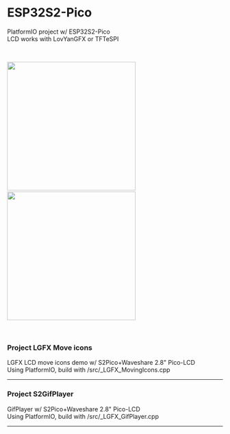 # ESP32S2-Pico
PlatformIO project w/ ESP32S2-Pico <br>
LCD works with LovYanGFX or TFTeSPI<br>

<br>

<img src="S2MoveIcons0310.gif" width="300" /> &nbsp;&nbsp;&nbsp; <img src="S2GifPlayer0310.gif" width="300" /> 

<br>


### Project LGFX Move icons <br>
LGFX LCD move icons demo w/ S2Pico+Waveshare 2.8" Pico-LCD <br>
Using PlatformIO, build with /src/_LGFX_MovingIcons.cpp <br>

---

### Project S2GifPlayer <br>
GifPlayer w/ S2Pico+Waveshare 2.8" Pico-LCD <br>
Using PlatformIO, build with /src/_LGFX_GifPlayer.cpp <br> 

---





